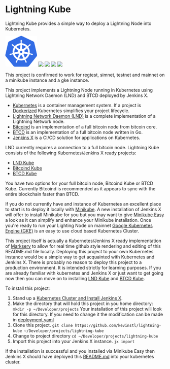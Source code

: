 # Lightning Kube

Lightning Kube provides a simple way to deploy a Lightning Node into Kubernetes.           

[<img src="https://raw.githubusercontent.com/kubernetes/kubernetes/master/logo/logo.png" width="100px">](https://kubernetes.io/docs/home "Kubernetes")  [<img src="https://raw.githubusercontent.com/lightningnetwork/lnd/master/logo.png" width="100px">](https://github.com/lightningnetwork/lnd "LND")  [<img src="https://avatars2.githubusercontent.com/u/528860?s=200&v=4" width="100px">](https://github.com/bitcoin/bitcoin "bitcoind")  [<img src="https://avatars3.githubusercontent.com/u/10235229?s=200&v=4" width="100px">](https://github.com/btcsuite/btcd "BTCD")  [<img src="https://jenkins.io/images/logos/jenkins-x/jenkins-x-256.png" width="100px">](https://jenkins-x.io "Jenkins X")

This project is confirmed to work for regtest, simnet, testnet and mainnet on a minikube instance and a gke instance.

This project implements a Lightning Node running in Kubernetes using Lightning Network Daemon (LND) and BTCD deployed by Jenkins X. 

- [Kubernetes](https://kubernetes.io/docs/home) is a container management system. If a project is [Dockerized](https://www.docker.com) Kubernetes simplifies your project lifecycle.
- [Lightning Network Daemon (LND)](https://github.com/lightningnetwork/lnd) is a complete implementation of a Lightning Network node.
- [Bitcoind](https://github.com/bitcoin/bitcoin) is an implementation of a full bitcoin node from bitcoin core.
- [BTCD](https://github.com/btcsuite/btcd) is an implementation of a full bitcoin node written in Go.
- [Jenkins X](https://jenkins-x.io) is a CI/CD solution for applications on Kubernetes.

LND currently requires a connection to a full bitcoin node. Lightning Kube consists of the following Kubernetes/Jenkins X ready projects:

- [LND Kube](https://github.com/kevinstl/lnd-kube)
- [Bitcoind Kube](https://github.com/kevinstl/bitcoind-kube)
- [BTCD Kube](https://github.com/kevinstl/btcd-kube)

You have two options for your full bitcoin node, Bitcoind Kube or BTCD Kube. Currently Bitcoind is recommended as it appears to sync with the entire blockchain faster than BTCD.

If you do not currently have and instance of Kubernetes an excellent place to start is to deploy it locally with [Minikube](https://github.com/kubernetes/minikube). A new installation of Jenkins X will offer to install Minikube for you but you may want to give [Minikube Easy](https://github.com/kevinstl/minikube-easy) a look as it can simplify and enhance your Minikube installation. Once you're ready to run your Lighting Node on mainnet [Google Kubernetes Engine (GKE)](https://cloud.google.com/kubernetes-engine/) is an easy to use cloud based Kubernetes Cluster.

This project itself is actually a Kubernetes/Jenkins X ready implementation of [Markserv](https://github.com/markserv/markserv) to allow for real time github style rendering and editing of this README.md file locally. Deploying this project to your own Kubernetes instance would be a simple way to get acquainted with Kubernetes and Jenkins X. There is probably no reason to deploy this project to a production environment. It is intended strictly for learning purposes. If you are already familiar with kubernetes and Jenkins X or just want to get going now then you can move on to installing [LND Kube](https://github.com/kevinstl/lnd-kube) and [BTCD Kube](https://github.com/kevinstl/btcd-kube).

To install this project:

1. Stand up a [Kubernetes Cluster and Install Jenkins X](https://github.com/kevinstl/minikube-easy#preparing-for-installations).
2. Make the directory that will hold this project in you home directory: `mkdir -p ~/Developer/projects` Your installation of this project will look for this directory. If you need to change it the modification can be made in [deployment.yaml](https://github.com/kevinstl/lightning-kube/blob/master/charts/lightning-kube/templates/deployment.yaml) 
3. Clone this project. `git clone https://github.com/kevinstl/lightning-kube ~/Developer/projects/lightning-kube`
4. Change to project directory `cd ~/Developer/projects/lightning-kube`
5. Import this project into your Jenkins X instance. `jx import`

If the installation is successful and you installed via Minikube Easy then Jenkins X should have deployed this [README.md](http://minikube-easy:30801/lightning-kube/README.md) into your kubernetes cluster.